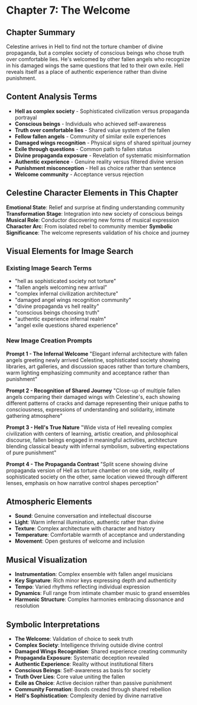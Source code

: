 # Chapter 7: The Welcome

## Chapter Summary
Celestine arrives in Hell to find not the torture chamber of divine propaganda, but a complex society of conscious beings who chose truth over comfortable lies. He's welcomed by other fallen angels who recognize in his damaged wings the same questions that led to their own exile. Hell reveals itself as a place of authentic experience rather than divine punishment.

## Content Analysis Terms
- **Hell as complex society** - Sophisticated civilization versus propaganda portrayal
- **Conscious beings** - Individuals who achieved self-awareness
- **Truth over comfortable lies** - Shared value system of the fallen
- **Fellow fallen angels** - Community of similar exile experiences
- **Damaged wings recognition** - Physical signs of shared spiritual journey
- **Exile through questions** - Common path to fallen status
- **Divine propaganda exposure** - Revelation of systematic misinformation
- **Authentic experience** - Genuine reality versus filtered divine version
- **Punishment misconception** - Hell as choice rather than sentence
- **Welcome community** - Acceptance versus rejection

## Celestine Character Elements in This Chapter
**Emotional State**: Relief and surprise at finding understanding community
**Transformation Stage**: Integration into new society of conscious beings
**Musical Role**: Conductor discovering new forms of musical expression
**Character Arc**: From isolated rebel to community member
**Symbolic Significance**: The welcome represents validation of his choice and journey

## Visual Elements for Image Search

### Existing Image Search Terms
- "hell as sophisticated society not torture"
- "fallen angels welcoming new arrival"
- "complex infernal civilization architecture"
- "damaged angel wings recognition community"
- "divine propaganda vs hell reality"
- "conscious beings choosing truth"
- "authentic experience infernal realm"
- "angel exile questions shared experience"

### New Image Creation Prompts

**Prompt 1 - The Infernal Welcome**
"Elegant infernal architecture with fallen angels greeting newly arrived Celestine, sophisticated society showing libraries, art galleries, and discussion spaces rather than torture chambers, warm lighting emphasizing community and acceptance rather than punishment"

**Prompt 2 - Recognition of Shared Journey**
"Close-up of multiple fallen angels comparing their damaged wings with Celestine's, each showing different patterns of cracks and damage representing their unique paths to consciousness, expressions of understanding and solidarity, intimate gathering atmosphere"

**Prompt 3 - Hell's True Nature**
"Wide vista of Hell revealing complex civilization with centers of learning, artistic creation, and philosophical discourse, fallen beings engaged in meaningful activities, architecture blending classical beauty with infernal symbolism, subverting expectations of pure punishment"

**Prompt 4 - The Propaganda Contrast**
"Split scene showing divine propaganda version of Hell as torture chamber on one side, reality of sophisticated society on the other, same location viewed through different lenses, emphasis on how narrative control shapes perception"

## Atmospheric Elements
- **Sound**: Genuine conversation and intellectual discourse
- **Light**: Warm infernal illumination, authentic rather than divine
- **Texture**: Complex architecture with character and history
- **Temperature**: Comfortable warmth of acceptance and understanding
- **Movement**: Open gestures of welcome and inclusion

## Musical Visualization
- **Instrumentation**: Complex ensemble with fallen angel musicians
- **Key Signature**: Rich minor keys expressing depth and authenticity
- **Tempo**: Varied rhythms reflecting individual expression
- **Dynamics**: Full range from intimate chamber music to grand ensembles
- **Harmonic Structure**: Complex harmonies embracing dissonance and resolution

## Symbolic Interpretations
- **The Welcome**: Validation of choice to seek truth
- **Complex Society**: Intelligence thriving outside divine control
- **Damaged Wings Recognition**: Shared experience creating community
- **Propaganda Exposure**: Systematic deception revealed
- **Authentic Experience**: Reality without institutional filters
- **Conscious Beings**: Self-awareness as basis for society
- **Truth Over Lies**: Core value uniting the fallen
- **Exile as Choice**: Active decision rather than passive punishment
- **Community Formation**: Bonds created through shared rebellion
- **Hell's Sophistication**: Complexity denied by divine narrative
